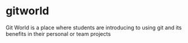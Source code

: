 # gitworld
Git World is a place where students are introducing to using git and its benefits in their personal or team projects
